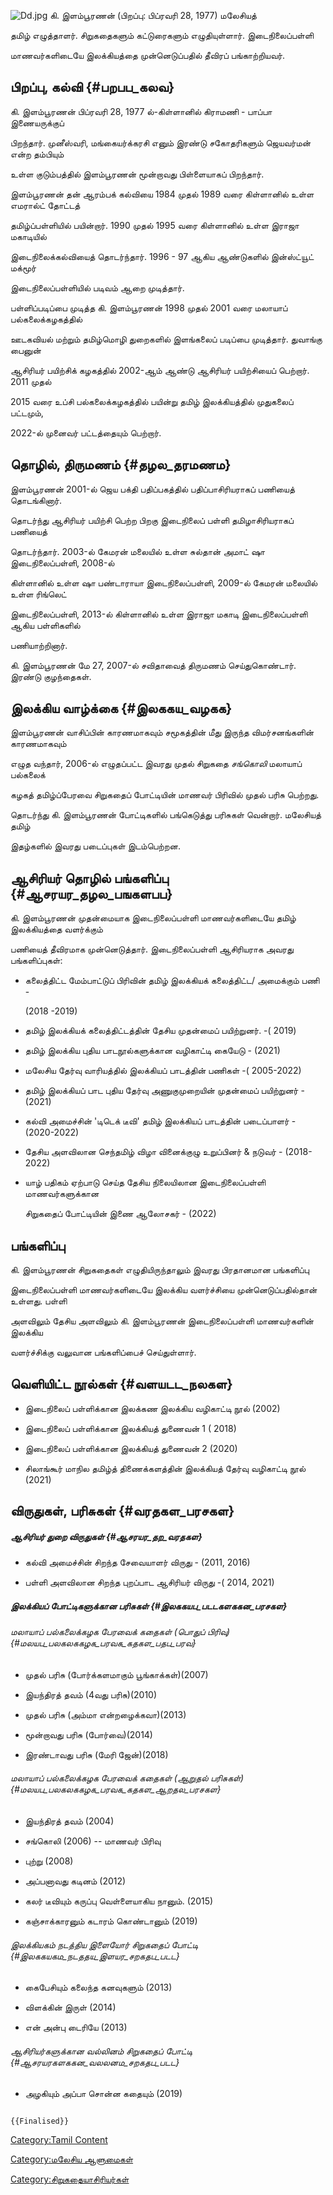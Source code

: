 ![](Dd.jpg "Dd.jpg") கி. இளம்பூரணன் (பிறப்பு: பிப்ரவரி 28, 1977) மலேசியத்
தமிழ் எழுத்தாளர். சிறுகதைகளும் கட்டுரைகளும் எழுதியுள்ளார். இடைநிலைப்பள்ளி
மாணவர்களிடையே இலக்கியத்தை முன்னெடுப்பதில் தீவிரப் பங்காற்றியவர்.

## பிறப்பு, கல்வி {#பறபப_கலவ}

கி. இளம்பூரணன் பிப்ரவரி 28, 1977 ல்-கிள்ளானில் கிராமணி - பாப்பா இணையருக்குப்
பிறந்தார். முனீஸ்வரி, மங்கையர்க்கரசி எனும் இரண்டு சகோதரிகளும் ஜெயவர்மன் என்ற தம்பியும்
உள்ள குடும்பத்தில் இளம்பூரணன் மூன்றாவது பிள்ளையாகப் பிறந்தார்.

இளம்பூரணன் தன் ஆரம்பக் கல்வியை 1984 முதல் 1989 வரை கிள்ளானில் உள்ள எமரால்ட் தோட்டத்
தமிழ்ப்பள்ளியில் பயின்றார். 1990 முதல் 1995 வரை கிள்ளானில் உள்ள இராஜா மகாடியில்
இடைநிலைக்கல்வியைத் தொடர்ந்தார். 1996 - 97 ஆகிய ஆண்டுகளில் இன்ஸ்ட்யூட் மக்மூர்
இடைநிலைப்பள்ளியில் படிவம் ஆறை முடித்தார்.

பள்ளிப்படிப்பை முடித்த கி. இளம்பூரணன் 1998 முதல் 2001 வரை மலாயாப் பல்கலைக்கழகத்தில்
ஊடகவியல் மற்றும் தமிழ்மொழி துறைகளில் இளங்கலைப் படிப்பை முடித்தார். துவாங்கு பைனுன்
ஆசிரியர் பயிற்சிக் கழகத்தில் 2002-ஆம் ஆண்டு ஆசிரியர் பயிற்சியைப் பெற்றார். 2011 முதல்
2015 வரை உப்சி பல்கலைக்கழகத்தில் பயின்று தமிழ் இலக்கியத்தில் முதுகலைப் பட்டமும்,
2022-ல் முனைவர் பட்டத்தையும் பெற்றார்.

## தொழில், திருமணம் {#தழல_தரமணம}

இளம்பூரணன் 2001-ல் ஜெய பக்தி பதிப்பகத்தில் பதிப்பாசிரியராகப் பணியைத் தொடங்கினார்.
தொடர்ந்து ஆசிரியர் பயிற்சி பெற்ற பிறகு இடைநிலைப் பள்ளி தமிழாசிரியராகப் பணியைத்
தொடர்ந்தார். 2003-ல் கேமரன் மலையில் உள்ள சுல்தான் அமாட் ஷா இடைநிலைப்பள்ளி, 2008-ல்
கிள்ளானில் உள்ள ஷா பண்டாராயா இடைநிலைப்பள்ளி, 2009-ல் கேமரன் மலையில் உள்ள ரிங்லெட்
இடைநிலைப்பள்ளி, 2013-ல் கிள்ளானில் உள்ள இராஜா மகாடி இடைநிலைப்பள்ளி ஆகிய பள்ளிகளில்
பணியாற்றினார்.

கி. இளம்பூரணன் மே 27, 2007-ல் சவிதாவைத் திருமணம் செய்துகொண்டார். இரண்டு குழந்தைகள்.

## இலக்கிய வாழ்க்கை {#இலககய_வழகக}

இளம்பூரணன் வாசிப்பின் காரணமாகவும் சமூகத்தின் மீது இருந்த விமர்சனங்களின் காரணமாகவும்
எழுத வந்தார், 2006-ல் எழுதப்பட்ட இவரது முதல் சிறுகதை *சங்கொலி* மலாயாப் பல்கலைக்
கழகத் தமிழ்ப்பேரவை சிறுகதைப் போட்டியின் மாணவர் பிரிவில் முதல் பரிசு பெற்றது.
தொடர்ந்து கி. இளம்பூரணன் போட்டிகளில் பங்கெடுத்து பரிசுகள் வென்றார். மலேசியத் தமிழ்
இதழ்களில் இவரது படைப்புகள் இடம்பெற்றன.

## ஆசிரியர் தொழில் பங்களிப்பு {#ஆசரயர_தழல_பஙகளபப}

கி. இளம்பூரணன் முதன்மையாக இடைநிலைப்பள்ளி மாணவர்களிடையே தமிழ் இலக்கியத்தை வளர்க்கும்
பணியைத் தீவிரமாக முன்னெடுத்தார். இடைநிலைப்பள்ளி ஆசிரியராக அவரது பங்களிப்புகள்:

-   கலைத்திட்ட மேம்பாட்டுப் பிரிவின் தமிழ் இலக்கியக் கலைத்திட்ட/ அமைக்கும் பணி -
    (2018 -2019)
-   தமிழ் இலக்கியக் கலைத்திட்டத்தின் தேசிய முதன்மைப் பயிற்றுனர். -( 2019)
-   தமிழ் இலக்கிய புதிய பாடநூல்களுக்கான வழிகாட்டி கையேடு - (2021)
-   மலேசிய தேர்வு வாரியத்தில் இலக்கியப் பாடத்தின் பணிகள் -( 2005-2022)
-   தமிழ் இலக்கியப் பாட புதிய தேர்வு அணுகுமுறையின் முதன்மைப் பயிற்றுனர் - (2021)
-   கல்வி அமைச்சின் 'டிடெக் டீவி' தமிழ் இலக்கியப் பாடத்தின் படைப்பாளர் - (2020-2022)
-   தேசிய அளவிலான செந்தமிழ் விழா வினைக்குழு உறுப்பினர் & நடுவர் - (2018-2022)
-   யாழ் பதிகம் ஏற்பாடு செய்த தேசிய நிலையிலான இடைநிலைப்பள்ளி மாணவர்களுக்கான
    சிறுகதைப் போட்டியின் இணை ஆலோசகர் - (2022)

## பங்களிப்பு

கி. இளம்பூரணன் சிறுகதைகள் எழுதியிருந்தாலும் இவரது பிரதானமான பங்களிப்பு
இடைநிலைப்பள்ளி மாணவர்களிடையே இலக்கிய வளர்ச்சியை முன்னெடுப்பதில்தான் உள்ளது. பள்ளி
அளவிலும் தேசிய அளவிலும் கி. இளம்பூரணன் இடைநிலைப்பள்ளி மாணவர்களின் இலக்கிய
வளர்ச்சிக்கு வலுவான பங்களிப்பைச் செய்துள்ளார்.

## வெளியிட்ட நூல்கள் {#வளயடட_நலகள}

-   இடைநிலைப் பள்ளிக்கான இலக்கண இலக்கிய வழிகாட்டி நூல் (2002)
-   இடைநிலைப் பள்ளிக்கான இலக்கியத் துணைவன் 1 ( 2018)
-   இடைநிலைப் பள்ளிக்கான இலக்கியத் துணைவன் 2 (2020)
-   சிலாங்கூர் மாநில தமிழ்த் திணைக்களத்தின் இலக்கியத் தேர்வு வழிகாட்டி நூல் (2021)

## விருதுகள், பரிசுகள் {#வரதகள_பரசகள}

##### ஆசிரியர் துறை விருதுகள் {#ஆசரயர_தற_வரதகள}

-   கல்வி அமைச்சின் சிறந்த சேவையாளர் விருது - (2011, 2016)
-   பள்ளி அளவிலான சிறந்த புறப்பாட ஆசிரியர் விருது -( 2014, 2021)

##### இலக்கியப் போட்டிகளுக்கான பரிசுகள் {#இலககயப_படடகளககன_பரசகள}

###### மலாயாப் பல்கலைக்கழக பேரவைக் கதைகள் (பொதுப் பிரிவு) {#மலயப_பலகலககழக_பரவக_கதகள_பதப_பரவ}

-   முதல் பரிசு (போர்க்களமாகும் பூங்காக்கள்)(2007)
-   இயந்திரத் தவம் (4வது பரிசு)(2010)
-   முதல் பரிசு (அம்மா என்றழைக்கவா)(2013)
-   மூன்றாவது பரிசு (போர்வை)(2014)
-   இரண்டாவது பரிசு (மேரி ஜேன்)(2018)

###### மலாயாப் பல்கலைக்கழக பேரவைக் கதைகள் (ஆறுதல் பரிசுகள்) {#மலயப_பலகலககழக_பரவக_கதகள_ஆறதல_பரசகள}

-   இயந்திரத் தவம் (2004)
-   சங்கொலி (2006) -- மாணவர் பிரிவு
-   புற்று (2008)
-   அப்பனாவது கடினம் (2012)
-   கலர் டீவியும் கருப்பு வெள்ளையாகிய நானும். (2015)
-   கஞ்சாக்காரனும் கடாரம் கொண்டானும் (2019)

###### இலக்கியகம் நடத்திய இளையோர் சிறுகதைப் போட்டி {#இலககயகம_நடததய_இளயர_சறகதப_படட}

-   கைபேசியும் கலைந்த கனவுகளும் (2013)
-   விளக்கின் இருள் (2014)
-   என் அன்பு டைரியே (2013)

###### ஆசிரியர்களுக்கான வல்லினம் சிறுகதைப் போட்டி {#ஆசரயரகளககன_வலலனம_சறகதப_படட}

-   அழகியும் அப்பா சொன்ன கதையும் (2019)

```{=mediawiki}
{{Finalised}}
```
[Category:Tamil Content](Category:Tamil_Content "wikilink")
[Category:மலேசிய ஆளுமைகள்](Category:மலேசிய_ஆளுமைகள் "wikilink")
[Category:சிறுகதையாசிரியர்கள்](Category:சிறுகதையாசிரியர்கள் "wikilink")
